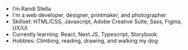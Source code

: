 - I’m Randi Stella
- I'm a web developer, designer, printmaker, and photographer
- Skillset: HTML/CSS, Javascript, Adobe Creative Suite, Sass, Figma, UX/UI
- Currently learning: React, Next.JS, Typescript, Storybook
- Hobbies: Climbing, reading, drawing, and walking my dog

